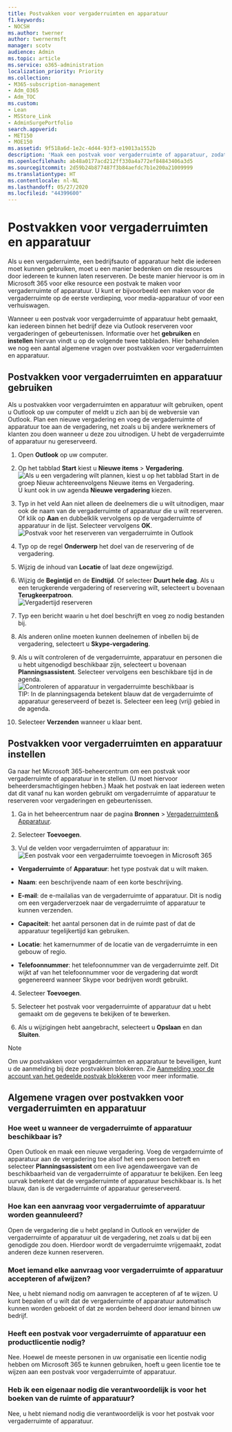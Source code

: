 ```yaml
---
title: Postvakken voor vergaderruimten en apparatuur
f1.keywords:
- NOCSH
ms.author: twerner
author: twernermsft
manager: scotv
audience: Admin
ms.topic: article
ms.service: o365-administration
localization_priority: Priority
ms.collection:
- M365-subscription-management
- Adm_O365
- Adm_TOC
ms.custom:
- Lean
- MSStore_Link
- AdminSurgePortfolio
search.appverid:
- MET150
- MOE150
ms.assetid: 9f518a6d-1e2c-4d44-93f3-e19013a1552b
description: 'Maak een postvak voor vergaderruimte of apparatuur, zodat iedereen binnen het bedrijf deze via Outlook reserveren voor vergaderingen of gebeurtenissen. '
ms.openlocfilehash: ab48a0177acd212ff330a4a772ef84843406a3d5
ms.sourcegitcommit: 2d59b24b877487f3b84aefdc7b1e200a21009999
ms.translationtype: HT
ms.contentlocale: nl-NL
ms.lasthandoff: 05/27/2020
ms.locfileid: "44399600"
---
```

# <a name="room-and-equipment-mailboxes"></a>Postvakken voor vergaderruimten en apparatuur

Als u een vergaderruimte, een bedrijfsauto of apparatuur hebt die iedereen moet kunnen gebruiken, moet u een manier bedenken om die resources door iedereen te kunnen laten reserveren. De beste manier hiervoor is om in Microsoft 365 voor elke resource een postvak te maken voor vergaderruimte of apparatuur. U kunt er bijvoorbeeld een maken voor de vergaderruimte op de eerste verdieping, voor media-apparatuur of voor een verhuiswagen.
  
Wanneer u een postvak voor vergaderruimte of apparatuur hebt gemaakt, kan iedereen binnen het bedrijf deze via Outlook reserveren voor vergaderingen of gebeurtenissen. Informatie over het **gebruiken** en **instellen** hiervan vindt u op de volgende twee tabbladen. Hier behandelen we nog een aantal algemene vragen over postvakken voor vergaderruimten en apparatuur. 
  
## <a name="use-room-and-equipment-mailboxes"></a>Postvakken voor vergaderruimten en apparatuur gebruiken

Als u postvakken voor vergaderruimten en apparatuur wilt gebruiken, opent u Outlook op uw computer of meldt u zich aan bij de webversie van Outlook. Plan een nieuwe vergadering en voeg de vergaderruimte of apparatuur toe aan de vergadering, net zoals u bij andere werknemers of klanten zou doen wanneer u deze zou uitnodigen. U hebt de vergaderruimte of apparatuur nu gereserveerd.
  
1. Open **Outlook** op uw computer. 
    
2. Op het tabblad **Start** kiest u **Nieuwe items** \> **Vergadering**.<br/>![Als u een vergadering wilt plannen, kiest u op het tabblad Start in de groep Nieuw achtereenvolgens Nieuwe items en Vergadering.](../../media/ffd575a8-1036-4d67-b839-73941fc60276.png)<br/>U kunt ook in uw agenda **Nieuwe vergadering** kiezen.
    
3. Typ in het veld Aan niet alleen de deelnemers die u wilt uitnodigen, maar ook de naam van de vergaderruimte of apparatuur die u wilt reserveren.<br/>Of klik op **Aan** en dubbelklik vervolgens op de vergaderruimte of apparatuur in de lijst. Selecteer vervolgens **OK**.<br/>![Postvak voor het reserveren van vergaderruimte in Outlook](../../media/4588c806-9fb9-46c9-b2d8-34caa943e28e.png)
  
4. Typ op de regel **Onderwerp** het doel van de reservering of de vergadering. 
    
5. Wijzig de inhoud van **Locatie** of laat deze ongewijzigd. 
    
6. Wijzig de **Begintijd** en de **Eindtijd**. Of selecteer **Duurt hele dag**. Als u een terugkerende vergadering of reservering wilt, selecteert u bovenaan **Terugkeerpatroon**.<br/>![Vergadertijd reserveren](../../media/4b72a0a6-4da2-449e-909e-85ea79f78e2c.png)
  
7. Typ een bericht waarin u het doel beschrijft en voeg zo nodig bestanden bij.
    
8. Als anderen online moeten kunnen deelnemen of inbellen bij de vergadering, selecteert u **Skype-vergadering**.
    
9. Als u wilt controleren of de vergaderruimte, apparatuur en personen die u hebt uitgenodigd beschikbaar zijn, selecteert u bovenaan **Planningsassistent**. Selecteer vervolgens een beschikbare tijd in de agenda.<br/> ![Controleren of apparatuur in vergaderruimte beschikbaar is](../../media/eb0097c6-4263-4b63-bfca-f7c03ad99b4f.png)<br/>TIP: In de planningsagenda betekent blauw dat de vergaderruimte of apparatuur gereserveerd of bezet is. Selecteer een leeg (vrij) gebied in de agenda. 
  
10. Selecteer **Verzenden** wanneer u klaar bent.
    
## <a name="set-up-room-and-equipment-mailboxes"></a>Postvakken voor vergaderruimten en apparatuur instellen

Ga naar het Microsoft 365-beheercentrum om een postvak voor vergaderruimte of apparatuur in te stellen. (U moet hiervoor beheerdersmachtigingen hebben.) Maak het postvak en laat iedereen weten dat dit vanaf nu kan worden gebruikt om vergaderruimte of apparatuur te reserveren voor vergaderingen en gebeurtenissen.
  
1. Ga in het beheercentrum naar de pagina **Bronnen** \> [Vergaderruimten&amp; Apparatuur](https://go.microsoft.com/fwlink/p/?linkid=2067334).
  
2. Selecteer **Toevoegen**.
    
3. Vul de velden voor vergaderruimten of apparatuur in:<br/>![Een postvak voor een vergaderruimte toevoegen in Microsoft 365](../../media/114d49e3-976e-40ef-b0af-2b0f5c85f15e.png)<br/>
  
  - **Vergaderruimte** of **Apparatuur**: het type postvak dat u wilt maken.
    
  - **Naam**: een beschrijvende naam of een korte beschrijving.
    
  - **E-mail**: de e-mailalias van de vergaderruimte of apparatuur. Dit is nodig om een vergaderverzoek naar de vergaderruimte of apparatuur te kunnen verzenden.
    
  - **Capaciteit**: het aantal personen dat in de ruimte past of dat de apparatuur tegelijkertijd kan gebruiken.
    
  - **Locatie**: het kamernummer of de locatie van de vergaderruimte in een gebouw of regio.
    
  - **Telefoonnummer**: het telefoonnummer van de vergaderruimte zelf. Dit wijkt af van het telefoonnummer voor de vergadering dat wordt gegenereerd wanneer Skype voor bedrijven wordt gebruikt.
    
4. Selecteer **Toevoegen**.
    
5. Selecteer het postvak voor vergaderruimte of apparatuur dat u hebt gemaakt om de gegevens te bekijken of te bewerken.
  
6. Als u wijzigingen hebt aangebracht, selecteert u **Opslaan** en dan **Sluiten**.

> [!Note]
> Om uw postvakken voor vergaderruimten en apparatuur te beveiligen, kunt u de aanmelding bij deze postvakken blokkeren. Zie [Aanmelding voor de account van het gedeelde postvak blokkeren](https://docs.microsoft.com/office365/admin/email/create-a-shared-mailbox?view=o365-worldwide#block-sign-in-for-the-shared-mailbox-account) voor meer informatie.

## <a name="common-questions-about-room-and-equipment-mailboxes"></a>Algemene vragen over postvakken voor vergaderruimten en apparatuur

### <a name="how-can-you-tell-when-the-room-or-equipment-is-available"></a>Hoe weet u wanneer de vergaderruimte of apparatuur beschikbaar is?

Open Outlook en maak een nieuwe vergadering. Voeg de vergaderruimte of apparatuur aan de vergadering toe alsof het een persoon betreft en selecteer **Planningsassistent** om een live agendaweergave van de beschikbaarheid van de vergaderruimte of apparatuur te bekijken. Een leeg uurvak betekent dat de vergaderruimte of apparatuur beschikbaar is. Is het blauw, dan is de vergaderruimte of apparatuur gereserveerd. 
  
### <a name="how-do-you-cancel-a-room-or-equipment-request"></a>Hoe kan een aanvraag voor vergaderruimte of apparatuur worden geannuleerd?

Open de vergadering die u hebt gepland in Outlook en verwijder de vergaderruimte of apparatuur uit de vergadering, net zoals u dat bij een genodigde zou doen. Hierdoor wordt de vergaderruimte vrijgemaakt, zodat anderen deze kunnen reserveren.
  
### <a name="does-someone-have-to-accept-or-decline-every-room-or-equipment-request"></a>Moet iemand elke aanvraag voor vergaderruimte of apparatuur accepteren of afwijzen?

 Nee, u hebt niemand nodig om aanvragen te accepteren of af te wijzen. U kunt bepalen of u wilt dat de vergaderruimte of apparatuur automatisch kunnen worden geboekt of dat ze worden beheerd door iemand binnen uw bedrijf. 
  
### <a name="does-a-room-mailbox-or-equipment-mailbox-need-a-product-license"></a>Heeft een postvak voor vergaderruimte of apparatuur een productlicentie nodig?

Nee. Hoewel de meeste personen in uw organisatie een licentie nodig hebben om Microsoft 365 te kunnen gebruiken, hoeft u geen licentie toe te wijzen aan een postvak voor vergaderruimte of apparatuur.
  
### <a name="do-i-need-an-owner-in-charge-of-booking-the-rooms-or-equipment"></a>Heb ik een eigenaar nodig die verantwoordelijk is voor het boeken van de ruimte of apparatuur?

 Nee, u hebt niemand nodig die verantwoordelijk is voor het postvak voor vergaderruimte of apparatuur. 
